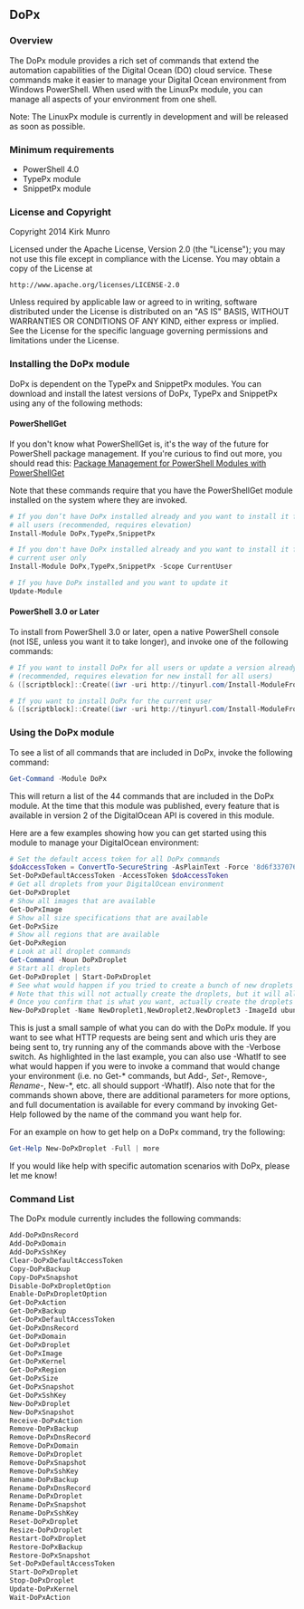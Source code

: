 ﻿## DoPx

### Overview

The DoPx module provides a rich set of commands that extend the automation
capabilities of the Digital Ocean (DO) cloud service. These commands make it
easier to manage your Digital Ocean environment from Windows PowerShell. When
used with the LinuxPx module, you can manage all aspects of your environment
from one shell.

Note: The LinuxPx module is currently in development and will be released as
soon as possible.

### Minimum requirements

- PowerShell 4.0
- TypePx module
- SnippetPx module

### License and Copyright

Copyright 2014 Kirk Munro

Licensed under the Apache License, Version 2.0 (the "License");
you may not use this file except in compliance with the License.
You may obtain a copy of the License at

    http://www.apache.org/licenses/LICENSE-2.0

Unless required by applicable law or agreed to in writing, software
distributed under the License is distributed on an "AS IS" BASIS,
WITHOUT WARRANTIES OR CONDITIONS OF ANY KIND, either express or implied.
See the License for the specific language governing permissions and
limitations under the License.

### Installing the DoPx module

DoPx is dependent on the TypePx and SnippetPx modules. You can download
and install the latest versions of DoPx, TypePx and SnippetPx using any
of the following methods:

#### PowerShellGet

If you don't know what PowerShellGet is, it's the way of the future for PowerShell
package management. If you're curious to find out more, you should read this:
<a href="http://blogs.msdn.com/b/mvpawardprogram/archive/2014/10/06/package-management-for-powershell-modules-with-powershellget.aspx" target="_blank">Package Management for PowerShell Modules with PowerShellGet</a>

Note that these commands require that you have the PowerShellGet module installed
on the system where they are invoked.

```powershell
# If you don’t have DoPx installed already and you want to install it for all
# all users (recommended, requires elevation)
Install-Module DoPx,TypePx,SnippetPx

# If you don't have DoPx installed already and you want to install it for the
# current user only
Install-Module DoPx,TypePx,SnippetPx -Scope CurrentUser

# If you have DoPx installed and you want to update it
Update-Module
```

#### PowerShell 3.0 or Later

To install from PowerShell 3.0 or later, open a native PowerShell console (not ISE,
unless you want it to take longer), and invoke one of the following commands:

```powershell
# If you want to install DoPx for all users or update a version already installed
# (recommended, requires elevation for new install for all users)
& ([scriptblock]::Create((iwr -uri http://tinyurl.com/Install-ModuleFromGitHub).Content)) -ModuleName DoPx,TypePx,SnippetPx

# If you want to install DoPx for the current user
& ([scriptblock]::Create((iwr -uri http://tinyurl.com/Install-ModuleFromGitHub).Content)) -ModuleName DoPx,TypePx,SnippetPx -Scope CurrentUser
```

### Using the DoPx module

To see a list of all commands that are included in DoPx, invoke the following
command:

```powershell
Get-Command -Module DoPx
```

This will return a list of the 44 commands that are included in the DoPx module.
At the time that this module was published, every feature that is available in
version 2 of the DigitalOcean API is covered in this module.

Here are a few examples showing how you can get started using this module to
manage your DigitalOcean environment:

```powershell
# Set the default access token for all DoPx commands
$doAccessToken = ConvertTo-SecureString -AsPlainText -Force '8d6f337076302316dca51e78d3068da231ccaa9077e8e94d28bcf91db7fc3a4a'
Set-DoPxDefaultAccessToken -AccessToken $doAccessToken
# Get all droplets from your DigitalOcean environment
Get-DoPxDroplet
# Show all images that are available
Get-DoPxImage
# Show all size specifications that are available
Get-DoPxSize
# Show all regions that are available
Get-DoPxRegion
# Look at all droplet commands
Get-Command -Noun DoPxDroplet
# Start all droplets
Get-DoPxDroplet | Start-DoPxDroplet
# See what would happen if you tried to create a bunch of new droplets with IPv6 and private networking enabled using the following command
# Note that this will not actually create the droplets, but it will allow you to see what type of HTTP request is being used, the body the message would contain, and the target uri where the request would be sent
# Once you confirm that is what you want, actually create the droplets by removing -WhatIf from the command
New-DoPxDroplet -Name NewDroplet1,NewDroplet2,NewDroplet3 -ImageId ubuntu-14-04-x64 -Size 4gb -Region nyc3 -EnableIPv6 -EnablePrivateNetworking -WhatIf
```

This is just a small sample of what you can do with the DoPx module. If you want
to see what HTTP requests are being sent and which uris they are being sent to,
try running any of the commands above with the -Verbose switch. As highlighted in
the last example, you can also use -WhatIf to see what would happen if you were
to invoke a command that would change your environment (i.e. no Get-* commands,
but Add-*, Set-*, Remove-*, Rename-*, New-*, etc. all should support -WhatIf).
Also note that for the commands shown above, there are additional parameters for
more options, and full documentation is available for every command by invoking
Get-Help followed by the name of the command you want help for.

For an example on how to get help on a DoPx command, try the following:

```powershell
Get-Help New-DoPxDroplet -Full | more
```

If you would like help with specific automation scenarios with DoPx, please let
me know!

### Command List

The DoPx module currently includes the following commands:

```powershell
Add-DoPxDnsRecord
Add-DoPxDomain
Add-DoPxSshKey
Clear-DoPxDefaultAccessToken
Copy-DoPxBackup
Copy-DoPxSnapshot
Disable-DoPxDropletOption
Enable-DoPxDropletOption
Get-DoPxAction
Get-DoPxBackup
Get-DoPxDefaultAccessToken
Get-DoPxDnsRecord
Get-DoPxDomain
Get-DoPxDroplet
Get-DoPxImage
Get-DoPxKernel
Get-DoPxRegion
Get-DoPxSize
Get-DoPxSnapshot
Get-DoPxSshKey
New-DoPxDroplet
New-DoPxSnapshot
Receive-DoPxAction
Remove-DoPxBackup
Remove-DoPxDnsRecord
Remove-DoPxDomain
Remove-DoPxDroplet
Remove-DoPxSnapshot
Remove-DoPxSshKey
Rename-DoPxBackup
Rename-DoPxDnsRecord
Rename-DoPxDroplet
Rename-DoPxSnapshot
Rename-DoPxSshKey
Reset-DoPxDroplet
Resize-DoPxDroplet
Restart-DoPxDroplet
Restore-DoPxBackup
Restore-DoPxSnapshot
Set-DoPxDefaultAccessToken
Start-DoPxDroplet
Stop-DoPxDroplet
Update-DoPxKernel
Wait-DoPxAction
```